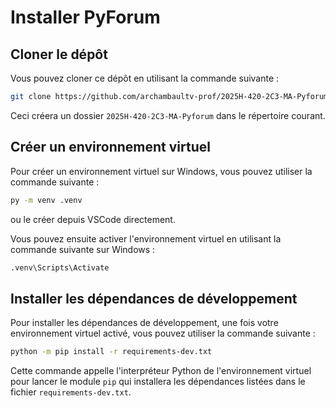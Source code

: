 # Installer PyForum


## Cloner le dépôt

Vous pouvez cloner ce dépôt en utilisant la commande suivante :

```bash
git clone https://github.com/archambaultv-prof/2025H-420-2C3-MA-Pyforum
```

Ceci créera un dossier `2025H-420-2C3-MA-Pyforum` dans le répertoire courant.

## Créer un environnement virtuel

Pour créer un environnement virtuel sur Windows, vous pouvez utiliser la commande suivante :

```bash
py -m venv .venv
```
ou le créer depuis VSCode directement.

Vous pouvez ensuite activer l'environnement virtuel en utilisant la commande
suivante sur Windows :

```bash
.venv\Scripts\Activate
```


## Installer les dépendances de développement

Pour installer les dépendances de développement, une fois votre environnement
virtuel activé, vous pouvez utiliser la commande suivante :

```bash
python -m pip install -r requirements-dev.txt
```

Cette commande appelle l'interpréteur Python de l'environnement virtuel pour
lancer le module `pip` qui installera les dépendances listées dans le fichier
`requirements-dev.txt`.